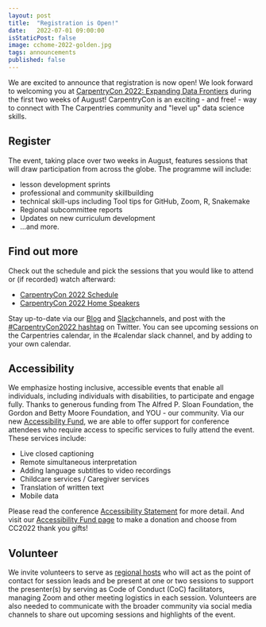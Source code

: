 ```yaml
---
layout: post
title:  "Registration is Open!"
date:   2022-07-01 09:00:00
isStaticPost: false
image: cchome-2022-golden.jpg
tags: announcements
published: false
---
```



We are excited to announce that registration is now open! We look forward to welcoming you at [CarpentryCon 2022: Expanding Data Frontiers](https://2022.carpentrycon.org/) during the first two weeks of August! CarpentryCon is an exciting - and free! - way to connect with The Carpentries community and "level up" data science skills.

## Register

The event, taking place over two weeks in August, features sessions that will draw participation from across the globe. The programme will include:

* lesson development sprints
* professional and community skillbuilding 
* technical skill-ups including Tool tips for GitHub, Zoom, R, Snakemake
* Regional subcommittee reports
* Updates on new curriculum development
* …and more.

## Find out more

Check out the schedule and pick the sessions that you would like to attend or (if recorded) watch afterward: 

* [CarpentryCon 2022 Schedule](https://2022.carpentrycon.org/schedule/)
* [CarpentryCon 2022 Home Speakers](https://2022.carpentrycon.org/speakers/)

Stay up-to-date via our [Blog](https://2022.carpentrycon.org/blog/) and [Slack](https://app.slack.com/accept-shared-channel/T0E80GCKS/I039V9V3JAU/enQtMzMzNTMzNTEyMDM2OC0xZmYyZGQ3MWU0ZjdkNGNjODU0YzQ5NWQ2MjYwYzk4Yjk1NDA2NmRlMjk5N2ZmYWY5MmZjNTU0M2NkYWQyMWUw)channels, and post with the [#CarpentryCon2022 hashtag](https://twitter.com/search?q=%23CarpentryCon2022) on Twitter. You can see upcoming sessions on the Carpentries calendar, in the #calendar slack channel, and by adding to your own calendar.

## Accessibility

We emphasize hosting inclusive, accessible events that enable all individuals, including individuals with disabilities, to participate and engage fully. Thanks to generous funding from The Alfred P. Sloan Foundation, the Gordon and Betty Moore Foundation, and YOU - our community. Via our new [Accessibility Fund](https://fnd.us/3205pd?ref=sh_fAVdid), we are able to offer support for conference attendees who require access to specific services to fully attend the event. These services include: 

* Live closed captioning
* Remote simultaneous interpretation 
* Adding language subtitles to video recordings
* Childcare services / Caregiver services
* Translation of written text 
* Mobile data

Please read the conference [Accessibility Statement](/accessibility/) for more detail. And visit our [Accessibility Fund page](https://fnd.us/3205pd?ref=sh_fAVdid) to make a donation and choose from CC2022 thank you gifts!

## Volunteer

We invite volunteers to serve as [regional hosts](https://github.com/carpentrycon/carpentryconhome-proposals#volunteer-to-be-a-regional-host) who will act as the point of contact for session leads and be present at one or two sessions to support the presenter(s) by serving as Code of Conduct (CoC) facilitators, managing Zoom and other meeting logistics in each session.  Volunteers are also needed to communicate with the broader community via social media channels to share out upcoming sessions and highlights of the event. 

